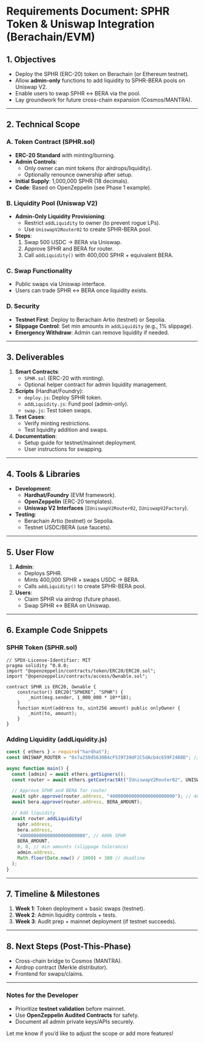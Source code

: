 

# **Requirements Document: SPHR Token & Uniswap Integration (Berachain/EVM)**

## **1. Objectives**
- Deploy the SPHR (ERC-20) token on Berachain (or Ethereum testnet).
- Allow **admin-only** functions to add liquidity to SPHR-BERA pools on Uniswap V2.
- Enable users to swap SPHR ↔ BERA via the pool.
- Lay groundwork for future cross-chain expansion (Cosmos/MANTRA).

---

## **2. Technical Scope**

### **A. Token Contract (SPHR.sol)**
- **ERC-20 Standard** with minting/burning.
- **Admin Controls**:
  - Only owner can mint tokens (for airdrops/liquidity).
  - Optionally renounce ownership after setup.
- **Initial Supply**: 1,000,000 SPHR (18 decimals).
- **Code**: Based on OpenZeppelin (see Phase 1 example).

### **B. Liquidity Pool (Uniswap V2)**
- **Admin-Only Liquidity Provisioning**:
  - Restrict `addLiquidity` to owner (to prevent rogue LPs).
  - Use `UniswapV2Router02` to create SPHR-BERA pool.
- **Steps**:
  1. Swap 500 USDC → BERA via Uniswap.
  2. Approve SPHR and BERA for router.
  3. Call `addLiquidity()` with 400,000 SPHR + equivalent BERA.

### **C. Swap Functionality**
- Public swaps via Uniswap interface.
- Users can trade SPHR ↔ BERA once liquidity exists.

### **D. Security**
- **Testnet First**: Deploy to Berachain Artio (testnet) or Sepolia.
- **Slippage Control**: Set min amounts in `addLiquidity` (e.g., 1% slippage).
- **Emergency Withdraw**: Admin can remove liquidity if needed.

---

## **3. Deliverables**
1. **Smart Contracts**:
   - `SPHR.sol` (ERC-20 with minting).
   - Optional helper contract for admin liquidity management.
2. **Scripts** (Hardhat/Foundry):
   - `deploy.js`: Deploy SPHR token.
   - `addLiquidity.js`: Fund pool (admin-only).
   - `swap.js`: Test token swaps.
3. **Test Cases**:
   - Verify minting restrictions.
   - Test liquidity addition and swaps.
4. **Documentation**:
   - Setup guide for testnet/mainnet deployment.
   - User instructions for swapping.

---

## **4. Tools & Libraries**
- **Development**:
  - **Hardhat/Foundry** (EVM framework).
  - **OpenZeppelin** (ERC-20 templates).
  - **Uniswap V2 Interfaces** (`IUniswapV2Router02`, `IUniswapV2Factory`).
- **Testing**:
  - Berachain Artio (testnet) or Sepolia.
  - Testnet USDC/BERA (use faucets).

---

## **5. User Flow**
1. **Admin**:
   - Deploys SPHR.
   - Mints 400,000 SPHR + swaps USDC → BERA.
   - Calls `addLiquidity()` to create SPHR-BERA pool.
2. **Users**:
   - Claim SPHR via airdrop (future phase).
   - Swap SPHR ↔ BERA on Uniswap.

---

## **6. Example Code Snippets**

### **SPHR Token (SPHR.sol)**
```solidity
// SPDX-License-Identifier: MIT
pragma solidity ^0.8.0;
import "@openzeppelin/contracts/token/ERC20/ERC20.sol";
import "@openzeppelin/contracts/access/Ownable.sol";

contract SPHR is ERC20, Ownable {
    constructor() ERC20("SPHERE", "SPHR") {
        _mint(msg.sender, 1_000_000 * 10**18);
    }
    function mint(address to, uint256 amount) public onlyOwner {
        _mint(to, amount);
    }
}
```

### **Adding Liquidity (addLiquidity.js)**
```javascript
const { ethers } = require("hardhat");
const UNISWAP_ROUTER = "0x7a250d5630B4cF539739dF2C5dAcb4c659F2488D"; // Uniswap V2 Router

async function main() {
  const [admin] = await ethers.getSigners();
  const router = await ethers.getContractAt("IUniswapV2Router02", UNISWAP_ROUTER);

  // Approve SPHR and BERA for router
  await sphr.approve(router.address, "400000000000000000000000"); // 400k SPHR
  await bera.approve(router.address, BERA_AMOUNT);

  // Add liquidity
  await router.addLiquidity(
    sphr.address,
    bera.address,
    "400000000000000000000000", // 400k SPHR
    BERA_AMOUNT,
    0, 0, // min amounts (slippage tolerance)
    admin.address,
    Math.floor(Date.now() / 1000) + 300 // deadline
  );
}
```

---

## **7. Timeline & Milestones**
1. **Week 1**: Token deployment + basic swaps (testnet).
2. **Week 2**: Admin liquidity controls + tests.
3. **Week 3**: Audit prep + mainnet deployment (if testnet succeeds).

---

## **8. Next Steps (Post-This-Phase)**
- Cross-chain bridge to Cosmos (MANTRA).
- Airdrop contract (Merkle distributor).
- Frontend for swaps/claims.

---

### **Notes for the Developer**
- Prioritize **testnet validation** before mainnet.
- Use **OpenZeppelin Audited Contracts** for safety.
- Document all admin private keys/APIs securely.

Let me know if you’d like to adjust the scope or add more features!
